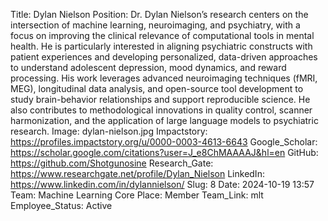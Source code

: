 Title: Dylan Nielson
Position: Dr. Dylan Nielson’s research centers on the intersection of machine learning, neuroimaging, and psychiatry, with a focus on improving the clinical relevance of computational tools in mental health. He is particularly interested in aligning psychiatric constructs with patient experiences and developing personalized, data-driven approaches to understand adolescent depression, mood dynamics, and reward processing. His work leverages advanced neuroimaging techniques (fMRI, MEG), longitudinal data analysis, and open-source tool development to study brain-behavior relationships and support reproducible science. He also contributes to methodological innovations in quality control, scanner harmonization, and the application of large language models to psychiatric research.
Image: dylan-nielson.jpg
Impactstory: https://profiles.impactstory.org/u/0000-0003-4613-6643
Google_Scholar: https://scholar.google.com/citations?user=J_e8ChMAAAAJ&hl=en
GitHub: https://github.com/Shotgunosine
Research_Gate: https://www.researchgate.net/profile/Dylan_Nielson
LinkedIn: https://www.linkedin.com/in/dylannielson/
Slug: 8
Date: 2024-10-19 13:57
Team: Machine Learning Core
Place: Member
Team_Link: mlt
Employee_Status: Active

